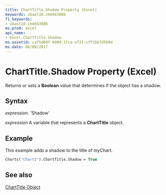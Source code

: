 ```yaml
---
title: ChartTitle.Shadow Property (Excel)
keywords: vbaxl10.chm563086
f1_keywords:
- vbaxl10.chm563086
ms.prod: excel
api_name:
- Excel.ChartTitle.Shadow
ms.assetid: caf5d60f-9904-1fca-e731-cff15b7d569d
ms.date: 06/08/2017
---
```



# ChartTitle.Shadow Property (Excel)

Returns or sets a  **Boolean** value that determines if the object has a shadow.


## Syntax

 _expression_. 'Shadow'

 _expression_ A variable that represents a **ChartTitle** object.


## Example

This example adds a shadow to the title of myChart.


```vb
Charts("Chart1").ChartTitle.Shadow = True
```


## See also


[ChartTitle Object](Excel.ChartTitle(objec).md)


